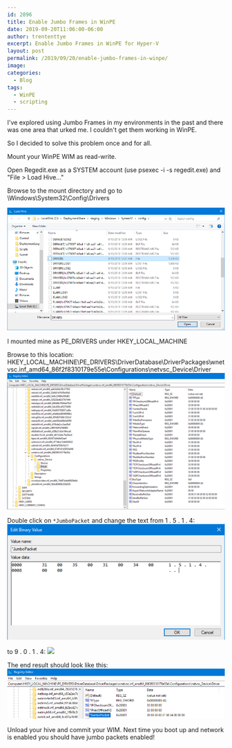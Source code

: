 ```yaml
---
id: 2896
title: Enable Jumbo Frames in WinPE
date: 2019-09-20T11:06:00-06:00
author: trententtye
excerpt: Enable Jumbo Frames in WinPE for Hyper-V
layout: post
permalink: /2019/09/20/enable-jumbo-frames-in-winpe/
image: 
categories:
  - Blog
tags:
  - WinPE
  - scripting
---
```


I've explored using Jumbo Frames in my environments in the past and there was one area that urked me.  I couldn't get them working in WinPE.

So I decided to solve this problem once and for all.

Mount your WinPE WIM as read-write.

Open Regedit.exe as a SYSTEM account (use psexec -i -s regedit.exe) and "File > Load Hive..."

Browse to the mount directory and go to \Windows\System32\Config\Drivers

![](/wp-content/uploads/2019/09/LoadHive.png)  

I mounted mine as PE_DRIVERS under HKEY_LOCAL_MACHINE

Browse to this location:
HKEY_LOCAL_MACHINE\PE_DRIVERS\DriverDatabase\DriverPackages\wnetvsc.inf_amd64_86f2f8310179e55e\Configurations\netvsc_Device\Driver
![](/wp-content/uploads/2019/09/Jumbo_Before.png)  

Double click on `*JumboPacket` and change the text from 1 . 5 . 1 . 4:
![](/wp-content/uploads/2019/09/REG_NONE_1514.png)  

to 9 . 0 . 1 . 4:
![](/wp-content/uploads/2019/09/REG_NONE_9017.png)  

The end result should look like this:
![](/wp-content/uploads/2019/09/Jumbo_After.png)  

Unload your hive and commit your WIM.  Next time you boot up and network is enabled you should have jumbo packets enabled!




